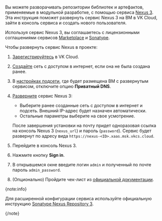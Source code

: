Вы можете разворачивать репозитории библиотек и артефактов, применяемые в модульной разработке, с помощью сервиса [Nexus 3](https://msk.cloud.vk.com/app/services/marketplace/v2/apps/service/73f3ac8a-5c6e-4ced-a2e3-6ed6caed0fb0/latest/info). Эта инструкция поможет развернуть сервис Nexus 3 на ВМ в VK Cloud, зайти в консоль сервиса и создать нового пользователя.

Используя сервис Nexus 3, вы соглашаетесь с лицензионными соглашениями сервисов [Marketplace](/ru/start/legal/vk/marketplace) и [Sonatype](https://sonatype.ru/prices).

Чтобы развернуть сервис Nexus в проекте:

1. [Зарегистрируйтесь](/ru/intro/onboarding/account) в VK Cloud.
1. [Создайте](/ru/networks/vnet/instructions/net#sozdanie_seti) сеть с доступом в интернет, если она не была создана ранее.
1. В [настройках подсети](/ru/networks/vnet/instructions/net#redaktirovanie_podseti), где будет размещена ВМ с развернутым сервисом, отключите опцию **Приватный DNS**.
1. [Разверните](../../instructions/pr-instance-add) сервис Nexus 3:

   - Выберите ранее созданные сеть с доступом в интернет и подсеть. Внешний IP-адрес будет назначен автоматически.
   - Остальные параметры выберите на свое усмотрение.

   После завершения установки на почту придет одноразовая ссылка на консоль Nexus 3 (`nexus_url`) и пароль (`password`). Сервис будет развернут по адресу вида `https://nexus-<ID>.xaas.msk.vkcs.cloud`.

1. Перейдите в консоль Nexus 3.
1. Нажмите кнопку **Sign in**.
1. В открывшемся окне введите логин `admin` и полученный по почте пароль `admin_password`.
1. (Опционально) Пройдите чек-лист из [официальной документации](https://help.sonatype.com/repomanager3/installation-and-upgrades/post-install-checklist).

{note:info}

Для расширенной конфигурации сервиса используйте официальную инструкцию [Sonatype Nexus Repository 3](https://help.sonatype.com/repomanager3).

{/note}
